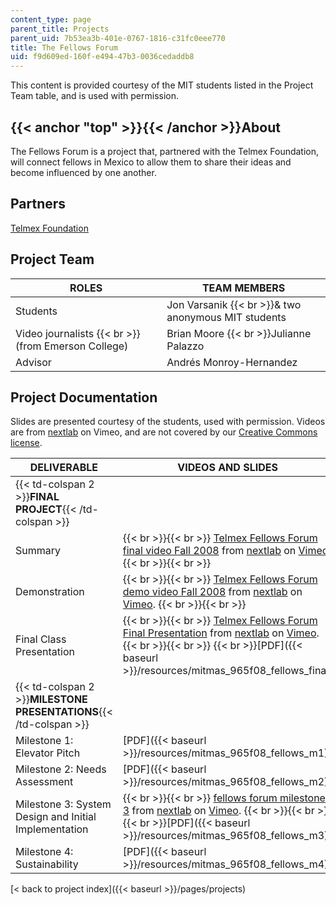```yaml
---
content_type: page
parent_title: Projects
parent_uid: 7b53ea3b-401e-0767-1816-c31fc0eee770
title: The Fellows Forum
uid: f9d609ed-160f-e494-47b3-0036cedaddb8
---
```


This content is provided courtesy of the MIT students listed in the Project Team table, and is used with permission.

{{< anchor "top" >}}{{< /anchor >}}About
----------------------------------------

The Fellows Forum is a project that, partnered with the Telmex Foundation, will connect fellows in Mexico to allow them to share their ideas and become influenced by one another.

Partners
--------

[Telmex Foundation](http://www.fundaciontelmex.org/)

Project Team
------------

| **ROLES** | **TEAM MEMBERS** |
| --- | --- |
| Students | Jon Varsanik  {{< br >}}& two anonymous MIT students |
| Video journalists  {{< br >}}(from Emerson College) | Brian Moore  {{< br >}}Julianne Palazzo |
| Advisor | Andrés Monroy-Hernandez 

Project Documentation
---------------------

Slides are presented courtesy of the students, used with permission. Videos are from [nextlab](https://vimeo.com/nextlab/) on Vimeo, and are not covered by our [Creative Commons license](/terms/#cc).

| DELIVERABLE | VIDEOS AND SLIDES |
| --- | --- |
| {{< td-colspan 2 >}}**FINAL PROJECT**{{< /td-colspan >}} ||
| Summary |  {{< br >}}{{< br >}} [Telmex Fellows Forum final video Fall 2008](https://vimeo.com/4873266) from [nextlab](https://vimeo.com/nextlab) on [Vimeo](https://vimeo.com). {{< br >}}{{< br >}}  |
| Demonstration |  {{< br >}}{{< br >}} [Telmex Fellows Forum demo video Fall 2008](https://vimeo.com/4872804) from [nextlab](https://vimeo.com/nextlab) on [Vimeo](https://vimeo.com). {{< br >}}{{< br >}}  |
| Final Class Presentation |  {{< br >}}{{< br >}} [Telmex Fellows Forum Final Presentation](https://vimeo.com/3151171) from [nextlab](https://vimeo.com/nextlab) on [Vimeo](https://vimeo.com). {{< br >}}{{< br >}}   {{< br >}}[PDF]({{< baseurl >}}/resources/mitmas_965f08_fellows_final) |
| {{< td-colspan 2 >}}**MILESTONE PRESENTATIONS**{{< /td-colspan >}} ||
| Milestone 1: Elevator Pitch | [PDF]({{< baseurl >}}/resources/mitmas_965f08_fellows_m1) |
| Milestone 2: Needs Assessment | [PDF]({{< baseurl >}}/resources/mitmas_965f08_fellows_m2) |
| Milestone 3: System Design and Initial Implementation |  {{< br >}}{{< br >}} [fellows forum milestone 3](https://vimeo.com/2570324) from [nextlab](https://vimeo.com/nextlab) on [Vimeo](https://vimeo.com). {{< br >}}{{< br >}}   {{< br >}}[PDF]({{< baseurl >}}/resources/mitmas_965f08_fellows_m3) |
| Milestone 4: Sustainability | [PDF]({{< baseurl >}}/resources/mitmas_965f08_fellows_m4) 

[< back to project index]({{< baseurl >}}/pages/projects)